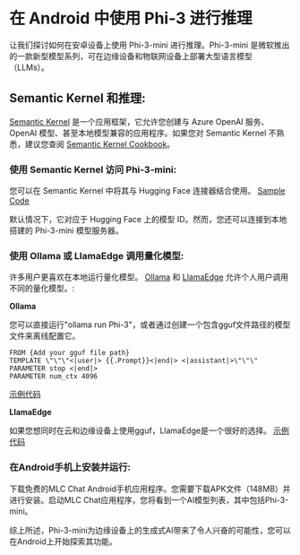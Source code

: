 # **在 Android 中使用 Phi-3 进行推理**

让我们探讨如何在安卓设备上使用 Phi-3-mini 进行推理。Phi-3-mini 是微软推出的一款新型模型系列，可在边缘设备和物联网设备上部署大型语言模型（LLMs）。

## Semantic Kernel 和推理:
[Semantic Kernel](https://github.com/microsoft/semantic-kernel) 是一个应用框架，它允许您创建与 Azure OpenAI 服务、OpenAI 模型、甚至本地模型兼容的应用程序。如果您对 Semantic Kernel 不熟悉，建议您查阅 [Semantic Kernel Cookbook](https://github.com/microsoft/SemanticKernelCookBook?WT.mc_id=aiml-138114-kinfeylo)。

### 使用 Semantic Kernel 访问 Phi-3-mini:
您可以在 Semantic Kernel 中将其与 Hugging Face 连接器结合使用。 [Sample Code](https://github.com/Azure-Samples/Phi-3MiniSamples/tree/main/semantickernel?WT.mc_id=aiml-138114-kinfeylo)

默认情况下，它对应于 Hugging Face 上的模型 ID。然而，您还可以连接到本地搭建的 Phi-3-mini 模型服务器。

### 使用 Ollama 或 LlamaEdge 调用量化模型:

许多用户更喜欢在本地运行量化模型。
[Ollama](https://ollama.com/) 和 [LlamaEdge](https://llamaedge.com) 允许个人用户调用不同的量化模型。:

**Ollama**

您可以直接运行"ollama run Phi-3"，或者通过创建一个包含gguf文件路径的模型文件来离线配置它。

```
FROM {Add your gguf file path}
TEMPLATE \"\"\"<|user|> {{.Prompt}}<|end|> <|assistant|>\"\"\"
PARAMETER stop <|end|>
PARAMETER num_ctx 4096

```
[示例代码](https://github.com/Azure-Samples/Phi-3MiniSamples/tree/main/ollama?WT.mc_id=aiml-138114-kinfeylo)

**LlamaEdge** 

如果您想同时在云和边缘设备上使用gguf，LlamaEdge是一个很好的选择。
[示例代码](https://github.com/Azure-Samples/Phi-3MiniSamples/tree/main/wasm?WT.mc_id=aiml-138114-kinfeylo)

### 在Android手机上安装并运行:
下载免费的MLC Chat Android手机应用程序。您需要下载APK文件（148MB）并进行安装。启动MLC Chat应用程序，您将看到一个AI模型列表，其中包括Phi-3-mini。

综上所述，Phi-3-mini为边缘设备上的生成式AI带来了令人兴奋的可能性，您可以在Android上开始探索其功能。